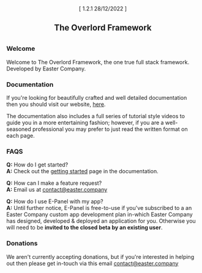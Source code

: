 <p align="center" style="border-bottom:0px;padding:9px 0 0 0;"> [ 1.2.1 28/12/2022 ] </p>
<h2 align="center" style="margin-bottom:32px;border-bottom:0px;"> The Overlord Framework </h1>

### Welcome

Welcome to The Overlord Framework, the one true full stack framework. Developed by Easter Company.

### Documentation

If you're looking for beautifully crafted and well detailed documentation then you should visit our website,
[here](https://www.easter.company/overlord).

The documentation also includes a full series of tutorial style videos to guide you in a more entertaining fashion;
however, if you are a well-seasoned professional you may prefer to just read the written format on each page.

### FAQS

**Q:** How do I get started?<br/>
**A:** Check out the [getting started](https://www.easter.company/overlord/getting_started) page in the documentation.

**Q:** How can I make a feature request?<br/>
**A:** Email us at [contact@easter.company](mailto:contact@easter.company)

**Q:** How do I use E-Panel with my app?<br/>
**A:** Until further notice, E-Panel is free-to-use if you've subscribed to a an Easter Company custom app development
plan in-which Easter Company has designed, developed & deployed an application for you. Otherwise you will need to be
**invited to the closed beta by an existing user**.

### Donations

We aren't currently accepting donations, but if you're interested in helping out then please get in-touch via this email
[contact@easter.company](mailto:contact@easter.company)

